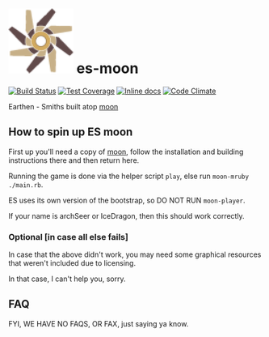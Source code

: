 # [![Moon](https://raw.githubusercontent.com/IceDragon200/es-moon/master/es-logo-128x.png)](https://raw.githubusercontent.com/IceDragon200/es-moon/master/es-logo-128x.png) es-moon
[![Build Status](https://travis-ci.org/IceDragon200/es-moon.svg?branch=master)](https://travis-ci.org/IceDragon200/es-moon)
[![Test Coverage](https://codeclimate.com/github/IceDragon200/es-moon/badges/coverage.svg)](https://codeclimate.com/github/IceDragon200/es-moon)
[![Inline docs](http://inch-ci.org/github/IceDragon200/es-moon.svg?branch=master)](http://inch-ci.org/github/IceDragon200/es-moon)
[![Code Climate](https://codeclimate.com/github/IceDragon200/es-moon/badges/gpa.svg)](https://codeclimate.com/github/IceDragon200/es-moon)

Earthen - Smiths built atop [moon](https://github.com/archSeer/moon)

## How to spin up ES moon
First up you'll need a copy of [moon](https://github.com/polyfox/moon), follow
the installation and building instructions there and then return here.

Running the game is done via the helper script `play`, else run `moon-mruby ./main.rb`.

ES uses its own version of the bootstrap, so DO NOT RUN `moon-player`.

If your name is archSeer or IceDragon, then this should work correctly.

### Optional [in case all else fails]

In case that the above didn't work, you may need some graphical resources that weren't included due to licensing.

In that case, I can't help you, sorry.

## FAQ

FYI, WE HAVE NO FAQS, OR FAX, just saying ya know.
